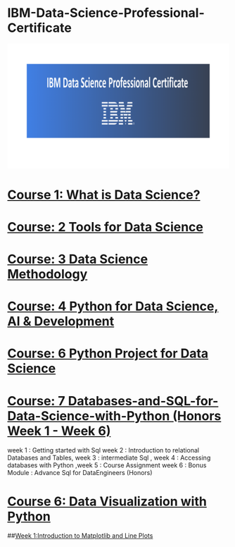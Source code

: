 # IBM-Data-Science-Professional-Certificate
![](https://github.com/DerartuDagne/IBM-Data-Science-Professional-Certificate/blob/main/Images/Ibmimage.png)
# [Course 1: What is Data Science?](https://github.com/DerartuDagne/IBM-Data-Science-Professional-Certificate/tree/main/01:%20What%20is%20Data%20Science)
# [Course: 2 Tools for Data Science](https://github.com/DerartuDagne/IBM-Data-Science-Professional-Certificate/tree/main/02:Tools%20for%20Data%20Science)
# [Course: 3 Data Science Methodology](https://github.com/DerartuDagne/IBM-Data-Science-Professional-Certificate/tree/main/03:Data%20Science%20Methodology)
# [Course: 4 Python for Data Science, AI & Development](https://github.com/DerartuDagne/IBM-Data-Science-Professional-Certificate/tree/main/04:%20Python%20for%20Data%20Science%2C%20AI%20%26%20Development)
# [ Course: 6 Python Project for Data Science](https://github.com/DerartuDagne/IBM-Data-Science-Professional-Certificate/tree/main/05:%20Python%20Project%20for%20DataSciencee)
# [Course: 7 Databases-and-SQL-for-Data-Science-with-Python (Honors Week 1 - Week 6)]() 
week 1 : Getting started with Sql
week 2 : Introduction to relational Databases and Tables, week 3 : intermediate Sql , week 4 : Accessing databases with Python ,week 5 : Course Assignment 
week 6 : Bonus Module : Advance Sql for DataEngineers (Honors)
# [Course 6: Data Visualization with Python](https://www.coursera.org/learn/python-for-data-visualization)
##[Week 1:Introduction to Matplotlib and Line Plots]()
